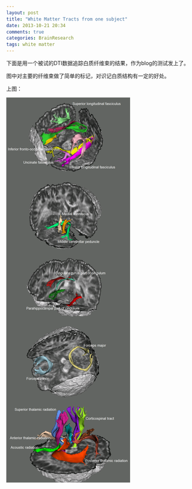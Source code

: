 ```yaml
---
layout: post
title: "White Matter Tracts from one subject"
date: 2013-10-21 20:34
comments: true
categories: BrainResearch
tags: white matter
---
```

下面是用一个被试的DTI数据追踪白质纤维束的结果，作为blog的测试发上了。

图中对主要的纤维束做了简单的标记，对识记白质结构有一定的好处。

上图：<!--more-->

![white matter tracts](/images/post_images/whitemattertracts.png "White Matter tracts")
